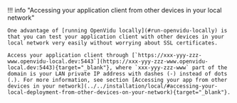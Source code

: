 !!! info "Accessing your application client from other devices in your local network"

    One advantage of [running OpenVidu locally](#run-openvidu-locally) is that you can test your application client with other devices in your local network very easily without worrying about SSL certificates.

    Access your application client through [`https://xxx-yyy-zzz-www.openvidu-local.dev:5443`](https://xxx-yyy-zzz-www.openvidu-local.dev:5443){target="_blank"}, where `xxx-yyy-zzz-www` part of the domain is your LAN private IP address with dashes (-) instead of dots (.). For more information, see section [Accessing your app from other devices in your network](../../installation/local/#accessing-your-local-deployment-from-other-devices-on-your-network){target="_blank"}.
